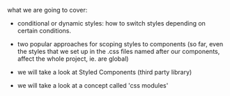 what we are going to cover:

- conditional or dynamic styles: how to switch styles depending on certain conditions.

- two popular approaches for scoping styles to components (so far, even the styles that we set up in the .css files named after our components, affect the whole project, ie. are global)

- we will take a look at Styled Components (third party library)

- we will take a look at a concept called 'css modules'

